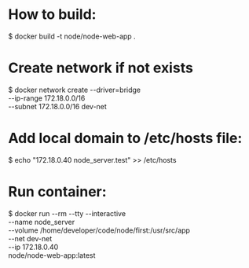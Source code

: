 
# How to build:
$ docker build -t node/node-web-app .


# Create network if not exists
$ docker network create --driver=bridge \
    --ip-range 172.18.0.0/16 \
    --subnet 172.18.0.0/16 dev-net

# Add local domain to /etc/hosts file:
$ echo "172.18.0.40 node_server.test" >> /etc/hosts

# Run container:
$ docker run --rm  --tty --interactive \
--name node_server \
--volume /home/developer/code/node/first:/usr/src/app \
--net dev-net \
--ip 172.18.0.40 \
node/node-web-app:latest
